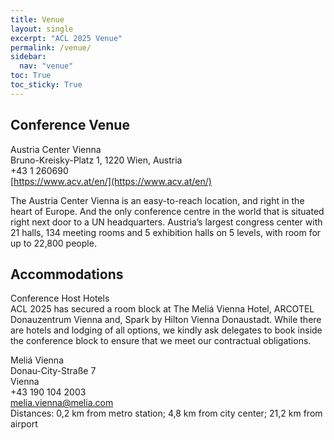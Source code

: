 ```yaml
---
title: Venue
layout: single
excerpt: "ACL 2025 Venue"
permalink: /venue/
sidebar:
  nav: "venue"
toc: True
toc_sticky: True
---
```


## Conference Venue

Austria Center Vienna    
Bruno-Kreisky-Platz 1, 1220 Wien, Austria    
+43 1 260690      
[https://www.acv.at/en/](https://www.acv.at/en/)     

The Austria Center Vienna is an easy-to-reach location, and right in the heart of Europe. And the only conference centre in the world that is situated right next door to a UN headquarters. Austria’s largest congress center with 21 halls, 134 meeting rooms and 5 exhibition halls on 5 levels, with room for up to 22,800 people.

## Accommodations

Conference Host Hotels    
ACL 2025 has secured a room block at The Meliá Vienna Hotel, ARCOTEL Donauzentrum Vienna and, Spark by Hilton Vienna Donaustadt. While there are hotels and lodging of all options, we kindly ask delegates to book inside the conference block to ensure that we meet our contractual obligations.     
      
Meliá Vienna    
Donau-City-Straße 7    
Vienna    
+43 190 104 2003     
[melia.vienna@melia.com](mailto:melia.vienna@melia.com)    
Distances: 0,2 km from metro station; 4,8 km from city center; 21,2 km from airport    

